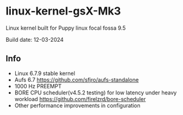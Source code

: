 # linux-kernel-gsX-Mk3
Linux kernel built for Puppy linux focal fossa 9.5

Build date: 12-03-2024

## Info
- Linux 6.7.9 stable kernel
- Aufs 6.7 https://github.com/sfjro/aufs-standalone
- 1000 Hz PREEMPT
- BORE CPU scheduler(v4.5.2 testing) for low latency under heavy workload https://github.com/firelzrd/bore-scheduler
- Other performance improvements in configuration
